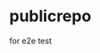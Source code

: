 # publicrepo
for e2e test
























































































































































































































































































































































































































































































































































































































































































































































































































































































































































































































































































































































































































































































































































































































































































































































































































































